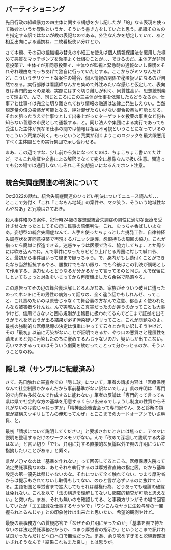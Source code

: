 ﻿## パーティショニング

先日行政の組織暴力の四主体に関する構想を少し記したが「的」なる表現を使って微妙というか曖昧というか、そういう書き方をしていたと思う。組織そのものを指定する訳ではないが故の表記なのである。外注なんかを想定していて、あと相互出向による連携ね、二枚看板使い分けとか。

さて本題、その辺の組織組み替えの小細工を使えば個人情報保護法を悪用した極めて悪質なマッチポンプを効率よく仕組むことが、、、できるのだ。主体アが非同意投薬ア、主体イが非同意投薬イ、主体ウが監視と緊急時の通報ないし保護をそれぞれ理由をでっちあげて独自に行っていたとする。ここからがミソなんだけど、こういうデリケートな案件の場合、個人情報の関係で秘匿扱いになるのが自然である。実行部隊は看護師なんかを集めて外注みたいな感じと仮定して、表向きは専門的云々の見地、実際にはすぐ切り離しが利く、同質性高い、思想統制楽って理由で。んで、同じところにこの三主体が仕事を依頼したらどうなるか。仕事アと仕事イは完全に切り離されており情報の融通は法律上発生しえない。当然規定量の倍の投薬が可能となる、絶対混ぜたらいけない混合投薬も可能となる、それを狙ったうえで仕事ウとして出来上がったターゲットを投薬の事実など何も知らない善意の市民として通報する、と。同じ法人や集団による実行であっても受注した主体が異なる仕事の間では情報は相互不可視ということになっているのでこういう荒業が利く。もっというと荒業が利くようこのロジックを最大限悪用すべく主体間とその実行集団で示し合わせる。

まあ、この辺ですな、少し前から気になってたのは、ちょこちょこ書いてたけど。でもこれ物証や文書による解釈でなくて完全に想像なんで扱い注意。間違っても公の場では通用しないしそれこそ妄想扱いになるんでホント注意。


## 統合失調症関連の判決について

Oct2022の話ね。統合失調症関連のひっどい判決についてニュース読んだ、、、とここで気付く「これ『こなもん地域』の案件や、マジ笑う、そういう地域性なんやなあ」と冗談はさておき。

殺人事件絡みの案件、犯行時24歳の妄想型統合失調症の男性に適切な医療を受けさせなかったとしてその母に民事の賠償判決。これ、むっちゃ香ばしいよなあ。妄想型の統合失調症なんて、人手を使ったちょっとした挑発工作、自律神経失調症状を非同意投薬で再現するパニック誘導、怨恨持ちの周囲の協力、これが揃ったら簡単に捏造できる。迷惑キャラは医療で治る、協力してちょ、とか周りには吹き込んでね。んで事件になったらビビり上げとる周囲に対して緘口令、と。最初から事件狙いって線まで疑っちゃう。で、身内がもし勘付くことができたなら当然抵抗するやろ、腰抜けでもない限り、でも今後はこの判決が恫喝として作用する、協力せんとどうなるか分かるかって言ってるのと同じ。んで保留にしといてちょっと対象をいじってから再度顔出したら余裕で陥落やろ。

この原告ってその辺の舞台裏理解しとるんかなあ、家族がそういう破目に遭ったのってホントにその男性の病気って話なの、全く違う話かもしれんゼ、ってこと、これ責めたいのは原告じゃなくて舞台裏の方なんで注意、都合よく使われたんなら被害者やけんね。んで実際んとこ真実だったのか違うのかってことも大事やけど、信用できないと困る規則が出鱈目に扱われてるんでどこまで証拠を出そうがそれを洗おうが出る結果が必ず汚染疑いアリってこと、これが問題なのよ。最初の強制的な医療誘導の決定は慎重にやってて云々とか言い訳しそうやけど、その「最初」以前に汚染がないことが証明できるか、やり口の悪質さと秘匿性を踏まえると先に汚染したのちに嵌めてるんじゃないのか、疑いしか出てこない。汚いマネするってのはそういう劇薬を飲むってことって分かっとるのか、そういうことなのね。


## 隠し球（サンプルに転載済み）

さて、先日触れた審査会での「隠し球」について。筆者の請求内容は「医療保護なんて社会制限かかるんだから事前基準がない訳ないでしょ」県の弁明は「専門的で内容も多岐なんで作成するに能わない」筆者の反論は「専門的って言っても県は県で社会的な方の基準を用意するくらい出来るでしょうし制度の性質からそれがないのは変じゃねっすか」「精神医療審査会って専門家やん、あと診断の類型が結構スッキリしてんの俺知ってんぜ」とここまでのカードオープンでいざ勝負、と。

最初「請求について説明してください」と要求されたときには焦った、アタマに説明を整理するだけのワークメモリがない。んで「改めて深堀して説明する内容はない」と言い切り「でも、弁明に対する直接的な反論以外で県の弁明について指摘したいことがある」と繋ぐ。

県がノ〇マなのは「基準を作れない」って回答してるところ。医療保護入院って法定受託事務なのね、あとそれを執行するのは厚労省直轄の指定医。だから基準設定の第一優先は県じゃないのな。それについて全く触れてない、つまり厚労省からは提示もされてないし取得もしてない、のひと言が必ずいるのに抜けている。主語を国と厚労省まで拡大してもそれは越権行為、どうあっても理論の破綻は免れない。これを以て「法の構造を理解してないし網羅的精査が可能と思えない」と突いた。まあ、それも無いのを確認してる、と事務方サンがその場で回答していたが「エエ加減な仕事するヤツやで」「ワシこんなヤツに生殺与奪の一翼握られとるんじゃ」との印象付けは出来たと思いたい、希望的観測やけど。

最後の県事務方への質疑応答で「なぜその弁明に至ったのか」「基準を県で持たないのは法定受託事務だからか、つまり厚労省の指示か」というとこまで訊ければ良かったんだけどヘロヘロで無理だった。まあ、余り攻めすぎると脱線野郎扱いされそうなんで「結果これもまた良し」とは思うが。
